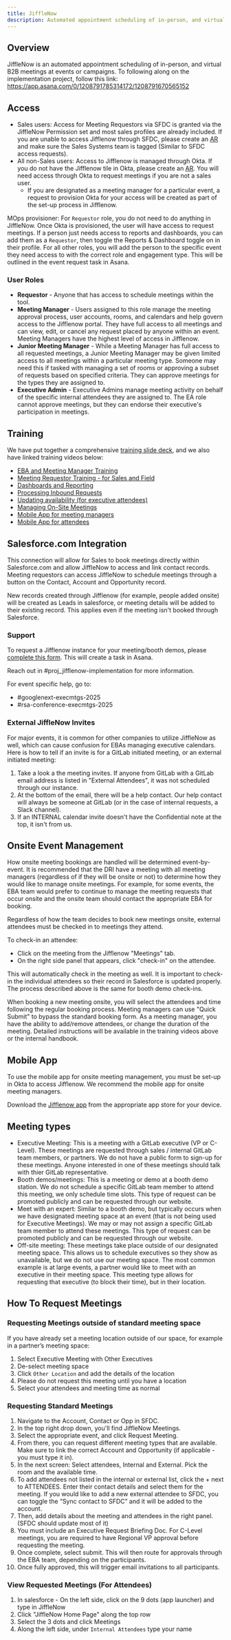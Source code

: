 ```yaml
---
title: JiffleNow
description: Automated appointment scheduling of in-person, and virtual B2B meetings at events or campaigns.
---
```


<link rel="stylesheet" type="text/css" href="/stylesheets/biztech.css" />

## Overview

JiffleNow is an automated appointment scheduling of in-person, and virtual B2B meetings at events or campaigns. To following along on the implementation project, follow this link: https://app.asana.com/0/1208791785314172/1208791670565152

## Access

- Sales users: Access for Meeting Requestors via SFDC is granted via the JiffleNow Permission set and most sales profiles are already included. If you are unable to access Jifflenow through SFDC, please create an [AR](https://gitlab.com/gitlab-com/team-member-epics/access-requests/-/issues/new?issuable_template=Individual_Bulk_Access_Request) and make sure the Sales Systems team is tagged (Similar to SFDC access requests).
- All non-Sales users: Access to Jifflenow is managed through Okta. If you do not have the Jifflenow tile in Okta, please create an [AR](https://gitlab.com/gitlab-com/team-member-epics/access-requests/-/issues/new?issuable_template=Individual_Bulk_Access_Request). You will need access through Okta to request meetings if you are not a sales user.
  - If you are designated as a meeting manager for a particular event, a request to provision Okta for your access will be created as part of the set-up process in Jifflenow.

MOps provisioner: For `Requestor` role, you do not need to do anything in JiffleNow. Once Okta is provisioned, the user will have access to request meetings. If a person just needs access to reports and dashboards, you can add them as a `Requestor`, then toggle the Reports & Dashboard toggle on in their profile. For all other roles, you will add the person to the specific event they need access to with the correct role and engagement type. This will be outlined in the event request task in Asana.

### User Roles

- **Requestor** - Anyone that has access to schedule meetings within the tool.
- **Meeting Manager** - Users assigned to this role manage the meeting approval process, user accounts, rooms, and calendars and help govern access to the Jifflenow portal. They have full access to all meetings and can view, edit, or cancel any request placed by anyone within an event. Meeting Managers have the highest level of access in Jifflenow.
- **Junior Meeting Manager** - While a Meeting Manager has full access to all requested meetings, a Junior Meeting Manager may be given limited access to all meetings within a particular meeting type. Someone may need this if tasked with managing a set of rooms or approving a subset of requests based on specified criteria. They can approve meetings for the types they are assigned to.
- **Executive Admin** - Executive Admins manage meeting activity on behalf of the specific internal attendees they are assigned to. The EA role cannot approve meetings, but they can endorse their executive's participation in meetings.

## Training

We have put together a comprehensive [training slide deck](https://docs.google.com/presentation/d/1yzGICzWa1687_da4tte7rV3qnMbwtZjEVpgTDb3XjAA/edit#slide=id.g1d24c3e4ddd_5_252), and we also have linked training videos below:

- [EBA and Meeting Manager Training](https://drive.google.com/file/d/1MlgZaD-Z41DSaVfAAql4uR5gIIz4velv/view?usp=drive_link)
- [Meeting Requestor Training - for Sales and Field](https://drive.google.com/file/d/1JXDmdWs2391CW4h7C3Q2rX8I4NNJPYZv/view?usp=sharing)
- [Dashboards and Reporting](https://drive.google.com/file/d/1SWb7RiWQ7dZeWXkPu4wBf-mVfB0fm3z7/view?usp=sharing) 
- [Processing Inbound Requests](https://drive.google.com/file/d/1yGMK4qmw25-9oPeaHByXOnGYkiXbxRsz/view?usp=sharing)
- [Updating availability (for executive attendees)](https://drive.google.com/file/d/19YqsLddRDBYwhrVn2wNH-xHFOiyvAebL/view?usp=sharing)
- [Managing On-Site Meetings](https://drive.google.com/file/d/1dLb_xCytBSYj4pj41TREDl_M-knT2VqE/view?usp=sharing) 
- [Mobile App for meeting managers](https://support.cvent.com/s/communityarticle/Using-the-Jifflenow-Mobile-App-for-Meeting-Managers)
- [Mobile App for attendees](https://support.cvent.com/s/communityarticle/Using-the-Jifflenow-Mobile-App-for-Attendees)

## Salesforce.com Integration

This connection will allow for Sales to book meetings directly within Salesforce.com and allow JiffleNow to access and link contact records. Meeting requestors can access JiffleNow to schedule meetings through a button on the Contact, Account and Opportunity record.

New records created through Jifflenow (for example, people added onsite) will be created as Leads in salesforce, or meeting details will be added to their existing record. This applies even if the meeting isn't booked through Salesforce.

### Support

To request a Jifflenow instance for your meeting/booth demos, please [complete this form](https://form.asana.com/?k=ZW0w5_ppBQLh2gCyZEOFcg&d=306855239930259). This will create a task in Asana.

Reach out in #proj_jifflenow-implementation for more information.

For event specific help, go to:

- #googlenext-execmtgs-2025
- #rsa-conference-execmtgs-2025

### External JiffleNow Invites

For major events, it is common for other companies to utilize JiffleNow as well, which can cause confusion for EBAs managing executive calendars. Here is how to tell if an invite is for a GitLab initiated meeting, or an external initiated meeting:

1. Take a look a the meeting invites. If anyone from GitLab with a GitLab email address is listed in "External Attendees", it was not scheduled through our instance.
2. At the bottom of the email, there will be a help contact. Our help contact will always be someone at GitLab (or in the case of internal requests, a Slack channel).
3. If an INTERNAL calendar invite doesn't have the Confidential note at the top, it isn't from us.

## Onsite Event Management

How onsite meeting bookings are handled will be determined event-by-event. It is recommended that the DRI have a meeting with all meeting managers (regardless of if they will be onsite or not) to determine how they would like to manage onsite meetings. For example, for some events, the EBA team would prefer to continue to manage the meeting requests that occur onsite and the onsite team should contact the appropriate EBA for booking.

Regardless of how the team decides to book new meetings onsite, external attendees must be checked in to meetings they attend. 

To check-in an attendee:

- Click on the meeting from the Jifflenow "Meetings" tab.
- On the right side panel that appears, click "check-in" on the attendee.

This will automatically check in the meeting as well. It is important to check-in the individual attendees so their record in Salesforce is updated properly. The process described above is the same for booth demo check-ins.

When booking a new meeting onsite, you will select the attendees and time following the regular booking process. Meeting managers can use "Quick Submit" to bypass the standard booking form. As a meeting manager, you have the ability to add/remove attendees, or change the duration of the meeting. Detailed instructions will be available in the training videos above or the internal handbook. 

## Mobile App

To use the mobile app for onsite meeting management, you must be set-up in Okta to access Jifflenow. We recommend the mobile app for onsite meeting managers.

Download the [Jifflenow app](https://www.jifflenow.com/mobile-app-product/) from the appropriate app store for your device.

## Meeting types

- Executive Meeting: This is a meeting with a GitLab executive (VP or C-Level). These meetings are requested through sales / internal GitLab team members, or partners. We do not have a public form to sign-up for these meetings. Anyone interested in one of these meetings should talk with thier GitLab representative.
- Booth demos/meetings: This is a meeting or demo at a booth demo station. We do not schedule a specific GitLab team member to attend this meeting, we only schedule time slots. This type of request can be promoted publicly and can be requested through our website.
- Meet with an expert: Similar to a booth demo, but typically occurs when we have designated meeting space at an event (that is not being used for Executive Meetings). We may or may not assign a specific GitLab team member to attend these meetings. This type of request can be promoted publicly and can be requested through our website.
- Off-site meeting: These meetings take place outside of our designated meeting space. This allows us to schedule executives so they show as unavailable, but we do not use our meeting space. The most common example is at large events, a partner would like to meet with an executive in their meeting space. This meeting type allows for requesting that executive (to block their time), but in their location.

## How To Request Meetings

### Requesting Meetings outside of standard meeting space

If you have already set a meeting location outside of our space, for example in a partner’s meeting space:

1. Select Executive Meeting with Other Executives
2. De-select meeting space
3. Click `Other Location` and add the details of the location
4. Please do not request this meeting until you have a location
5. Select your attendees and meeting time as normal

### Requesting Standard Meetings

1. Navigate to the Account, Contact or Opp in SFDC.
2. In the top right drop down, you'll find JiffleNow Meetings.
3. Select the appropriate event, and click Request Meeting.
4. From there, you can request different meeting types that are available. Make sure to link the correct Account and Opportunity (if applicable - you must type it in).
5. In the next screen: Select attendees, Internal and External. Pick the room and the available time.
6. To add attendees not listed in the internal or external list, click the + next to ATTENDEES. Enter their contact details and select them for the meeting. If you would like to add a new external attendee to SFDC, you can toggle the “Sync contact to SFDC” and it will be added to the account.
7. Then, add details about the meeting and attendees in the right panel. (SFDC should update most of it)
8. You must include an Executive Request Briefing Doc. For C-Level meetings, you are required to have Regional VP approval before requesting the meeting.
9. Once complete, select submit. This will then route for approvals through the EBA team, depending on the participants.
10. Once fully approved, this will trigger email invitations to all participants.

### View Requested Meetings (For Attendees)

1. In salesforce - On the left side, click on the 9 dots (app launcher) and type in JiffleNow
2. Click "JiffleNow Home Page" along the top row
3. Select the 3 dots and click Meetings
4. Along the left side, under `Internal Attendees` type your name
